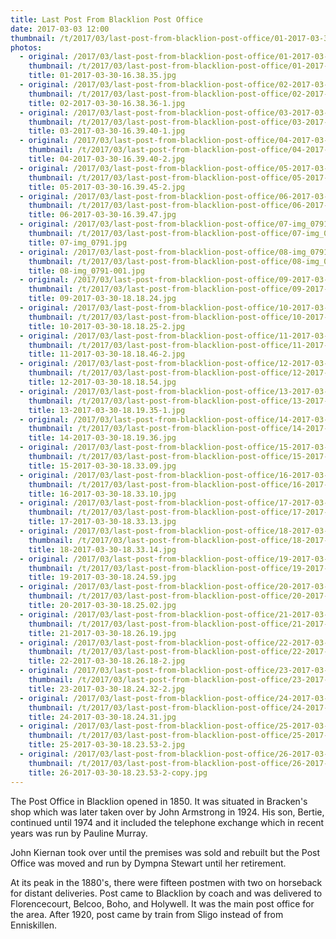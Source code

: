 ```yaml
---
title: Last Post From Blacklion Post Office
date: 2017-03-03 12:00
thumbnail: /t/2017/03/last-post-from-blacklion-post-office/01-2017-03-30-16.38.35.jpg
photos:
  - original: /2017/03/last-post-from-blacklion-post-office/01-2017-03-30-16.38.35.jpg
    thumbnail: /t/2017/03/last-post-from-blacklion-post-office/01-2017-03-30-16.38.35.jpg
    title: 01-2017-03-30-16.38.35.jpg
  - original: /2017/03/last-post-from-blacklion-post-office/02-2017-03-30-16.38.36-1.jpg
    thumbnail: /t/2017/03/last-post-from-blacklion-post-office/02-2017-03-30-16.38.36-1.jpg
    title: 02-2017-03-30-16.38.36-1.jpg
  - original: /2017/03/last-post-from-blacklion-post-office/03-2017-03-30-16.39.40-1.jpg
    thumbnail: /t/2017/03/last-post-from-blacklion-post-office/03-2017-03-30-16.39.40-1.jpg
    title: 03-2017-03-30-16.39.40-1.jpg
  - original: /2017/03/last-post-from-blacklion-post-office/04-2017-03-30-16.39.40-2.jpg
    thumbnail: /t/2017/03/last-post-from-blacklion-post-office/04-2017-03-30-16.39.40-2.jpg
    title: 04-2017-03-30-16.39.40-2.jpg
  - original: /2017/03/last-post-from-blacklion-post-office/05-2017-03-30-16.39.45-2.jpg
    thumbnail: /t/2017/03/last-post-from-blacklion-post-office/05-2017-03-30-16.39.45-2.jpg
    title: 05-2017-03-30-16.39.45-2.jpg
  - original: /2017/03/last-post-from-blacklion-post-office/06-2017-03-30-16.39.47.jpg
    thumbnail: /t/2017/03/last-post-from-blacklion-post-office/06-2017-03-30-16.39.47.jpg
    title: 06-2017-03-30-16.39.47.jpg
  - original: /2017/03/last-post-from-blacklion-post-office/07-img_0791.jpg
    thumbnail: /t/2017/03/last-post-from-blacklion-post-office/07-img_0791.jpg
    title: 07-img_0791.jpg
  - original: /2017/03/last-post-from-blacklion-post-office/08-img_0791-001.jpg
    thumbnail: /t/2017/03/last-post-from-blacklion-post-office/08-img_0791-001.jpg
    title: 08-img_0791-001.jpg
  - original: /2017/03/last-post-from-blacklion-post-office/09-2017-03-30-18.18.24.jpg
    thumbnail: /t/2017/03/last-post-from-blacklion-post-office/09-2017-03-30-18.18.24.jpg
    title: 09-2017-03-30-18.18.24.jpg
  - original: /2017/03/last-post-from-blacklion-post-office/10-2017-03-30-18.18.25-2.jpg
    thumbnail: /t/2017/03/last-post-from-blacklion-post-office/10-2017-03-30-18.18.25-2.jpg
    title: 10-2017-03-30-18.18.25-2.jpg
  - original: /2017/03/last-post-from-blacklion-post-office/11-2017-03-30-18.18.46-2.jpg
    thumbnail: /t/2017/03/last-post-from-blacklion-post-office/11-2017-03-30-18.18.46-2.jpg
    title: 11-2017-03-30-18.18.46-2.jpg
  - original: /2017/03/last-post-from-blacklion-post-office/12-2017-03-30-18.18.54.jpg
    thumbnail: /t/2017/03/last-post-from-blacklion-post-office/12-2017-03-30-18.18.54.jpg
    title: 12-2017-03-30-18.18.54.jpg
  - original: /2017/03/last-post-from-blacklion-post-office/13-2017-03-30-18.19.35-1.jpg
    thumbnail: /t/2017/03/last-post-from-blacklion-post-office/13-2017-03-30-18.19.35-1.jpg
    title: 13-2017-03-30-18.19.35-1.jpg
  - original: /2017/03/last-post-from-blacklion-post-office/14-2017-03-30-18.19.36.jpg
    thumbnail: /t/2017/03/last-post-from-blacklion-post-office/14-2017-03-30-18.19.36.jpg
    title: 14-2017-03-30-18.19.36.jpg
  - original: /2017/03/last-post-from-blacklion-post-office/15-2017-03-30-18.33.09.jpg
    thumbnail: /t/2017/03/last-post-from-blacklion-post-office/15-2017-03-30-18.33.09.jpg
    title: 15-2017-03-30-18.33.09.jpg
  - original: /2017/03/last-post-from-blacklion-post-office/16-2017-03-30-18.33.10.jpg
    thumbnail: /t/2017/03/last-post-from-blacklion-post-office/16-2017-03-30-18.33.10.jpg
    title: 16-2017-03-30-18.33.10.jpg
  - original: /2017/03/last-post-from-blacklion-post-office/17-2017-03-30-18.33.13.jpg
    thumbnail: /t/2017/03/last-post-from-blacklion-post-office/17-2017-03-30-18.33.13.jpg
    title: 17-2017-03-30-18.33.13.jpg
  - original: /2017/03/last-post-from-blacklion-post-office/18-2017-03-30-18.33.14.jpg
    thumbnail: /t/2017/03/last-post-from-blacklion-post-office/18-2017-03-30-18.33.14.jpg
    title: 18-2017-03-30-18.33.14.jpg
  - original: /2017/03/last-post-from-blacklion-post-office/19-2017-03-30-18.24.59.jpg
    thumbnail: /t/2017/03/last-post-from-blacklion-post-office/19-2017-03-30-18.24.59.jpg
    title: 19-2017-03-30-18.24.59.jpg
  - original: /2017/03/last-post-from-blacklion-post-office/20-2017-03-30-18.25.02.jpg
    thumbnail: /t/2017/03/last-post-from-blacklion-post-office/20-2017-03-30-18.25.02.jpg
    title: 20-2017-03-30-18.25.02.jpg
  - original: /2017/03/last-post-from-blacklion-post-office/21-2017-03-30-18.26.19.jpg
    thumbnail: /t/2017/03/last-post-from-blacklion-post-office/21-2017-03-30-18.26.19.jpg
    title: 21-2017-03-30-18.26.19.jpg
  - original: /2017/03/last-post-from-blacklion-post-office/22-2017-03-30-18.26.18-2.jpg
    thumbnail: /t/2017/03/last-post-from-blacklion-post-office/22-2017-03-30-18.26.18-2.jpg
    title: 22-2017-03-30-18.26.18-2.jpg
  - original: /2017/03/last-post-from-blacklion-post-office/23-2017-03-30-18.24.32-2.jpg
    thumbnail: /t/2017/03/last-post-from-blacklion-post-office/23-2017-03-30-18.24.32-2.jpg
    title: 23-2017-03-30-18.24.32-2.jpg
  - original: /2017/03/last-post-from-blacklion-post-office/24-2017-03-30-18.24.31.jpg
    thumbnail: /t/2017/03/last-post-from-blacklion-post-office/24-2017-03-30-18.24.31.jpg
    title: 24-2017-03-30-18.24.31.jpg
  - original: /2017/03/last-post-from-blacklion-post-office/25-2017-03-30-18.23.53-2.jpg
    thumbnail: /t/2017/03/last-post-from-blacklion-post-office/25-2017-03-30-18.23.53-2.jpg
    title: 25-2017-03-30-18.23.53-2.jpg
  - original: /2017/03/last-post-from-blacklion-post-office/26-2017-03-30-18.23.53-2-copy.jpg
    thumbnail: /t/2017/03/last-post-from-blacklion-post-office/26-2017-03-30-18.23.53-2-copy.jpg
    title: 26-2017-03-30-18.23.53-2-copy.jpg
---
```

The Post Office in Blacklion opened in 1850.
It was situated in Bracken's shop which was later taken over by John Armstrong in 1924.
His son, Bertie, continued until 1974 and it included the telephone exchange which in recent years was run by Pauline Murray.

John Kiernan took over until the premises was sold and rebuilt but the Post Office was moved and run by Dympna Stewart until her retirement.

At its peak in the 1880's, there were fifteen postmen with two on horseback for distant deliveries.
Post came to Blacklion by coach and was delivered to Florencecourt, Belcoo, Boho, and Holywell.
It was the main post office for the area.
After 1920, post came by train from Sligo instead of from Enniskillen.
